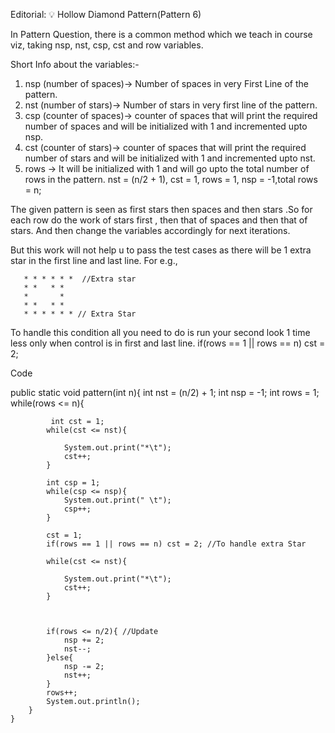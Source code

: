 Editorial: 💡 Hollow Diamond Pattern(Pattern 6)

In Pattern Question, there is a common method which we teach in course viz, taking nsp, nst, csp, cst and row variables.

Short Info about the variables:-


1. nsp (number of spaces)-> Number of spaces in very First Line of the pattern.
2. nst (number of stars)-> Number of stars in very first line of the pattern.
3. csp (counter of spaces)-> counter of spaces that will print the required number of spaces and will be initialized with 1 and incremented upto nsp.
4. cst (counter of stars)->  counter of spaces that will print the required number of stars and will be initialized with 1 and incremented upto nst.
5. rows -> It will be initialized with 1 and will go upto the total number of rows in the pattern.
nst = (n/2 + 1), cst = 1, rows = 1, nsp = -1,total rows = n;

The given pattern is seen as first stars then spaces and then stars .So for each row do the work of stars first , then that of spaces and then that of stars. And then change the variables accordingly for next iterations.

But this work will not help u to pass the test cases as there will be 1 extra star in the first line and last line. For e.g.,

       * * * * * *  //Extra star
       * *   * *
       *       *
       * *   * *
       * * * * * * // Extra Star
To handle this condition all you need to do is run your second look 1 time less only when control is in first and last line.
if(rows == 1 || rows == n) cst = 2;

Code

 public static void pattern(int n){
         int nst = (n/2) + 1;
         int nsp = -1;
        int rows = 1;
        while(rows <= n){

             int cst = 1;
            while(cst <= nst){

                System.out.print("*\t");
                cst++;
            }

            int csp = 1;
            while(csp <= nsp){
                System.out.print(" \t");
                csp++;
            }

            cst = 1;
            if(rows == 1 || rows == n) cst = 2; //To handle extra Star

            while(cst <= nst){

                System.out.print("*\t");
                cst++;
            }



            if(rows <= n/2){ //Update
                nsp += 2;
                nst--;
            }else{
                nsp -= 2;
                nst++;
            }
            rows++;
            System.out.println();
        }
    }